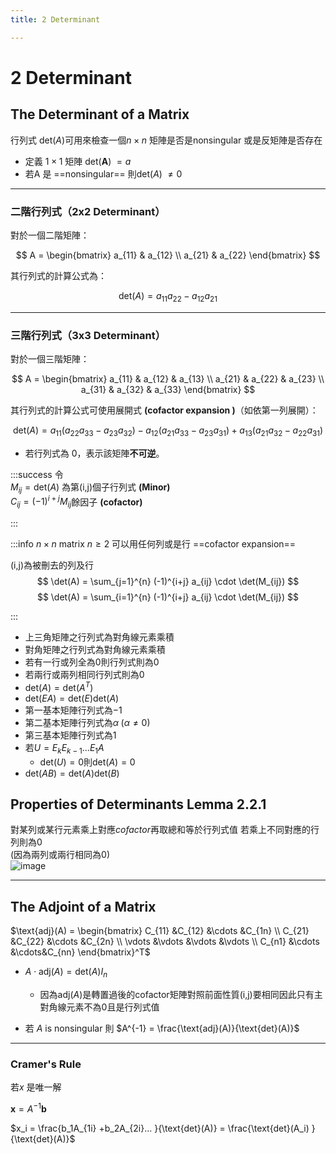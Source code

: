 ```yaml
---
title: 2 Determinant

---
```


# 2 Determinant


## The Determinant of a Matrix

行列式
det($A$)可用來檢查一個$n\times n$ 矩陣是否是nonsingular 或是反矩陣是否存在

- 定義 $1 \times 1$ 矩陣 det($\mathbf{A}$) $= a$
- 若A 是 ==nonsingular== 則det($A$) $\ne 0$  


---

### 二階行列式（2x2 Determinant）

對於一個二階矩陣：

$$
A = \begin{bmatrix}
  a_{11} & a_{12} \\
  a_{21} & a_{22}
\end{bmatrix}
$$

其行列式的計算公式為：

$$
\text{det}(A) = a_{11}a_{22} - a_{12}a_{21}
$$



---

### 三階行列式（3x3 Determinant）

對於一個三階矩陣：

$$
A = \begin{bmatrix}
  a_{11} & a_{12} & a_{13} \\
  a_{21} & a_{22} & a_{23} \\
  a_{31} & a_{32} & a_{33}
\end{bmatrix}
$$

其行列式的計算公式可使用展開式 **(cofactor expansion )**（如依第一列展開）：

$$
\text{det}(A) = a_{11}(a_{22}a_{33} - a_{23}a_{32}) - a_{12}(a_{21}a_{33} - a_{23}a_{31}) + a_{13}(a_{21}a_{32} - a_{22}a_{31})
$$


- 若行列式為 0，表示該矩陣**不可逆**。




:::success
令  
$M_{ij} =\text{det}(A)$ 為第(i,j)個子行列式 **(Minor)**  
$C_{ij} = (-1)^{i+j}M_{ij}$餘因子 **(cofactor)**

:::

:::info
$n \times n$ matrix $n \geq 2$
可以用任何列或是行 ==cofactor expansion==   

(i,j)為被刪去的列及行  
$$
\det(A) = \sum_{j=1}^{n} (-1)^{i+j} a_{ij} \cdot \det(M_{ij})
$$
$$
\det(A) = \sum_{i=1}^{n} (-1)^{i+j} a_{ij} \cdot \det(M_{ij})
$$

:::


- 上三角矩陣之行列式為對角線元素乘積
- 對角矩陣之行列式為對角線元素乘積  
- 若有一行或列全為0則行列式則為0  
- 若兩行或兩列相同行列式則為0  
- $\text{det}(A)= \text{det}(A^T)$  
- $\text{det}(EA) = \text{det}(E)\text{det}(A)$
- 第一基本矩陣行列式為$-1$  
- 第二基本矩陣行列式為$\alpha \;(\alpha \ne 0)$ 
- 第三基本矩陣行列式為$1$  
- 若$U = E_{k}E_{k-1}...E_1A$
    - $\text{det}(U) = 0$則$\text{det}(A)= 0$
- $\text{det}(AB) = \text{det}(A)\text{det}(B)$

## Properties of Determinants Lemma 2.2.1  
對某列或某行元素乘上對應*cofactor*再取總和等於行列式值
若乘上不同對應的行列則為$0$  
(因為兩列或兩行相同為0)  
![image](https://hackmd.io/_uploads/SJsM5jRT1g.png)

---

## The Adjoint of a Matrix 


$\text{adj}(A) = \begin{bmatrix}
C_{11} &C_{12} &\cdots &C_{1n} \\
C_{21} &C_{22} &\cdots &C_{2n} \\
\vdots  &\vdots &\vdots &\vdots \\
C_{n1}  &\cdots &\cdots&C_{nn}
\end{bmatrix}^T$  

- $A \cdot \text{adj}(A) = \text{det}(A)I_n$
     - 因為$\text{adj}(A)$是轉置過後的cofactor矩陣對照前面性質(i,j)要相同因此只有主對角線元素不為0且是行列式值  

- 若 $A$ is nonsingular 則 $A^{-1} = \frac{\text{adj}(A)}{\text{det}(A)}$  

---

### Cramer's Rule

若$x$ 是唯一解

$\mathbf{x} = A^{-1}\mathbf{b}$  

$x_i = \frac{b_1A_{1i} +b_2A_{2i}... }{\text{det}(A)} = \frac{\text{det}(A_i) }{\text{det}(A)}$  
  
  
  

